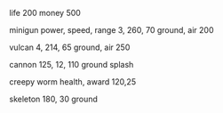 life 200
money 500

minigun
power, speed, range
3, 260, 70
ground, air
200

vulcan
4, 214, 65
ground, air
250

cannon
125, 12, 110
ground
splash

creepy worm
health, award
120,25

skeleton
180, 30
ground